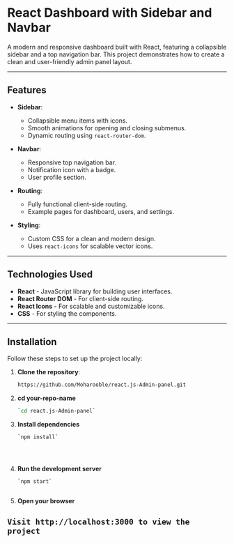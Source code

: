 # React Dashboard with Sidebar and Navbar

A modern and responsive dashboard built with React, featuring a collapsible sidebar and a top navigation bar. This project demonstrates how to create a clean and user-friendly admin panel layout.

---

## Features

- **Sidebar**:
  - Collapsible menu items with icons.
  - Smooth animations for opening and closing submenus.
  - Dynamic routing using `react-router-dom`.

- **Navbar**:
  - Responsive top navigation bar.
  - Notification icon with a badge.
  - User profile section.

- **Routing**:
  - Fully functional client-side routing.
  - Example pages for dashboard, users, and settings.

- **Styling**:
  - Custom CSS for a clean and modern design.
  - Uses `react-icons` for scalable vector icons.

---

## Technologies Used

- **React** - JavaScript library for building user interfaces.
- **React Router DOM** - For client-side routing.
- **React Icons** - For scalable and customizable icons.
- **CSS** - For styling the components.

---

## Installation

Follow these steps to set up the project locally:

1. **Clone the repository**:
   ```bash
   https://github.com/Moharooble/react.js-Admin-panel.git

2. **cd your-repo-name**
   ```bash
   `cd react.js-Admin-panel`

3. **Install dependencies**
   ```bash
   `npm install`





4. **Run the development server**
   ```bash
   `npm start`



4. **Open your browser**

## `Visit http://localhost:3000 to view the project`